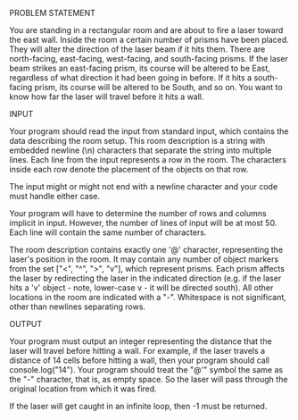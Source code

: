 PROBLEM STATEMENT

You are standing in a rectangular room and are about to fire a laser
toward the east wall.  Inside the room a certain number of prisms have
been placed.  They will alter the direction of the laser beam if it hits
them.  There are north-facing, east-facing, west-facing, and
south-facing prisms. If the laser beam strikes an east-facing prism, its
course will be altered to be East, regardless of what direction it had
been going in before.  If it hits a south-facing prism, its course will
be altered to be South, and so on. You want to know how far the laser
will travel before it hits a wall.

 

INPUT

Your program should read the input from standard input, which contains
the data describing the room setup.  This room description is a string
with embedded newline (\n) characters that separate the string into
multiple lines.  Each line from the input represents a row in the room.
The characters inside each row denote the placement of the objects on
that row.  

The input might or might not end with a newline character and your code
must handle either case.

Your program will have to determine the number of rows and columns
implicit in input.  However, the number of lines of input will be at
most 50. Each line will contain the same number of characters.

The room description contains exactly one '@' character, representing
the laser's position in the room.  It may contain any number of object
markers from the set ["<", "^", ">", "v"], which represent prisms.  Each
prism affects the laser by redirecting the laser in the indicated
direction (e.g. if the laser hits a 'v' object - note, lower-case v - it
will be directed south).  All other locations in the room are indicated
with a "-".  Whitespace is not significant, other than newlines
separating rows.

 

OUTPUT

Your program must output an integer representing the distance that the
laser will travel before hitting a wall.  For example, if the laser
travels a distance of 14 cells before hitting a wall, then your program
should call console.log("14").   Your program should treat the "@'"
symbol the same as the "-" character, that is, as empty space.  So the
laser will pass through the original location from which it was fired.

If the laser will get caught in an infinite loop, then -1 must be
returned.

